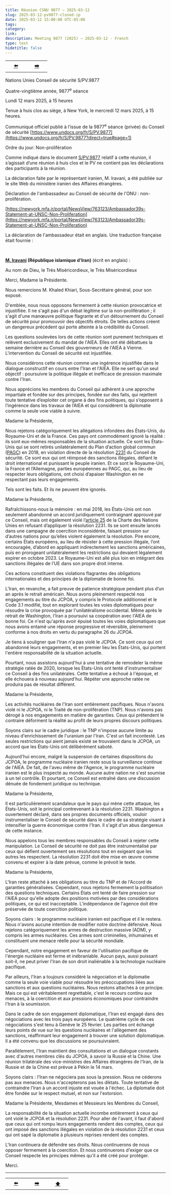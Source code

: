 ```yaml
---
title: Réunion CSNU 9877 – 2025-03-12
slug: 2025-03-12-pv9877-closed-ip
date: 2025-03-12 15:00:00 UTC-05:00
tags: 
category: 
link: 
description: Meeting 9877 (2025) – 2025-03-12 - French
type: text
hidetitle: false
---
```


<table><tr>
  <th scope="col" style="width: 50px;"><a href="/fr/statement1/2024-12-17-pv9818-ip/">⬅️</a></th>
  <th scope="col" style="width: 50px;"><a href="/fr/statement1/2025-06-24-pv9944-ip/">➡️</a></th>
  <!-- <th scope="col" style="width: 50px;"><a href="/fr/">➡️</a></th> --> <!-- back to home page -->    
</tr></table>

Nations Unies Conseil de sécurité S/PV.9877

Quatre-vingtième année, 9877<sup>e</sup> séance

Lundi 12 mars 2025, à 15 heures

Tenue à huis clos au siège, à New York, le mercredi 12 mars 2025, à 15 heures.

Communiqué officiel publié à l’issue de la 9877<sup>e</sup> séance (privée) du Conseil de sécurité [https://www.undocs.org/fr/S/PV.9877](https://www.undocs.org/fr/S/PV.9877?direct=true#page=1)

Ordre du jour: Non-prolifération

Comme indiqué dans le document [S/PV.9877](https://undocs.org/fr/S/PV.9877) relatif à cette réunion, il s’agissait d’une réunion à huis clos et le PV ne contient pas les déclarations des participants à la réunion.

La déclaration faite par le représentant iranien, M. Iravani, a été publiée sur le site Web du ministère iranien des Affaires étrangères.

Déclaration de l'ambassadeur au Conseil de sécurité de l'ONU : non-prolifération.

[https://newyork.mfa.ir/portal/NewsView/763123/Ambassador39s-Statement-at-UNSC-Non-Proliferation](https://newyork.mfa.ir/portal/NewsView/763123/Ambassador39s-Statement-at-UNSC-Non-Proliferation)

La déclaration de l'ambassadeur était en anglais. Une traduction française était fournie :

<br>

<!-- No fr wikiedia entry --> 
**[M. Iravani](https://en.wikipedia.org/wiki/Amir-Saeid_Iravani) (République islamique d’Iran)** (écrit en anglais) :

Au nom de Dieu, le Très Miséricordieux, le Très Miséricordieux

Merci, Madame la Présidente.

Nous remercions M. Khaled Khiari, Sous-Secrétaire général, pour son exposé.

D'emblée, nous nous opposons fermement à cette réunion provocatrice et injustifiée. Il ne s'agit pas d'un débat légitime sur la non-prolifération ; il s'agit d'une manœuvre politique flagrante et d'un détournement du Conseil de sécurité pour promouvoir des objectifs étroits. De telles actions créent un dangereux précédent qui porte atteinte à la crédibilité du Conseil.

Les questions soulevées lors de cette réunion sont purement techniques et relèvent exclusivement du mandat de l'AIEA. Elles ont été débattues la semaine dernière au Conseil des gouverneurs de l'AIEA à Vienne. L'intervention du Conseil de sécurité est injustifiée.

Nous considérons cette réunion comme une ingérence injustifiée dans le dialogue constructif en cours entre l'Iran et l'AIEA. Elle ne sert qu'un seul objectif : poursuivre la politique illégale et inefficace de pression maximale contre l'Iran.

Nous apprécions les membres du Conseil qui adhèrent à une approche impartiale et fondée sur des principes, fondée sur des faits, qui rejettent toute tentative d’exploiter cet organe à des fins politiques, qui s’opposent à l’ingérence dans les travaux de l’AIEA et qui considèrent la diplomatie comme la seule voie viable à suivre.

Madame la Présidente,

Nous rejetons catégoriquement les allégations infondées des États-Unis, du Royaume-Uni et de la France. Ces pays ont commodément ignoré la réalité : ils sont eux-mêmes responsables de la situation actuelle. Ce sont les États-Unis qui se sont retirés unilatéralement du Plan d’action global commun ([PAGC](https://docs.un.org/fr/S/RES/2231%282015%29?direct=true#page=8)) en 2018, en violation directe de la résolution [2231](https://docs.un.org/fr/S/RES/2231%282015%29?direct=true) du Conseil de sécurité. Ce sont eux qui ont réimposé des sanctions illégales, défiant le droit international et punissant le peuple iranien. Et ce sont le Royaume-Uni, la France et l’Allemagne, parties européennes au PAGC, qui, au lieu de respecter leurs obligations, ont choisi d’apaiser Washington en ne respectant pas leurs engagements.

Tels sont les faits. Et ils ne peuvent être ignorés.

Madame la Présidente,

Rafraîchissons-nous la mémoire : en mai 2018, les États-Unis ont non seulement abandonné un accord juridiquement contraignant approuvé par ce Conseil, mais ont également violé l’[article 25](https://www.un.org/fr/about-us/un-charter/chapter-5) de la Charte des Nations Unies en refusant d’appliquer la résolution 2231. Ils se sont ensuite lancés dans une campagne de coercition inconsidérée, faisant pression sur d’autres nations pour qu’elles violent également la résolution. Pire encore, certains États européens, au lieu de résister à cette pression illégale, l’ont encouragée, d’abord en appliquant indirectement les sanctions américaines, puis en prorogeant unilatéralement les restrictions qui devaient légalement expirer en octobre 2023. Le Royaume-Uni est allé plus loin en intégrant des sanctions illégales de l’UE dans son propre droit interne.

Ces actions constituent des violations flagrantes des obligations internationales et des principes de la diplomatie de bonne foi.

L’Iran, en revanche, a fait preuve de patience stratégique pendant plus d’un an après le retrait américain. Nous avons pleinement respecté nos engagements au titre du JCPOA, y compris le Protocole additionnel et le Code 3.1 modifié, tout en explorant toutes les voies diplomatiques pour résoudre la crise provoquée par l'unilatéralisme occidental. Même après le retrait de Washington, l'Iran a poursuivi sa coopération avec l'AIEA de bonne foi. Ce n'est qu'après avoir épuisé toutes les voies diplomatiques que nous avons entamé une réponse progressive et réversible, pleinement conforme à nos droits en vertu du paragraphe 26 du JCPOA.

Je tiens à souligner que l'Iran n'a pas violé le JCPOA. Ce sont ceux qui ont abandonné leurs engagements, et en premier lieu les États-Unis, qui portent l'entière responsabilité de la situation actuelle.

Pourtant, nous assistons aujourd'hui à une tentative de remodeler la même stratégie ratée de 2020, lorsque les États-Unis ont tenté d'instrumentaliser ce Conseil à des fins unilatérales. Cette tentative a échoué à l'époque, et elle échouera à nouveau aujourd'hui. Répéter une approche ratée ne produira pas de résultat différent.

Madame la Présidente,

Les activités nucléaires de l'Iran sont entièrement pacifiques. Nous n'avons violé ni le JCPOA, ni le Traité de non-prolifération (TNP). Nous n'avons pas dérogé à nos engagements en matière de garanties. Ceux qui prétendent le contraire déforment la réalité au profit de leurs propres discours politiques.

Soyons clairs sur le cadre juridique : le TNP n'impose aucune limite au niveau d'enrichissement de l'uranium par l'Iran. C'est un fait incontesté. Les seules restrictions qui aient jamais existé se trouvaient dans le JCPOA, un accord que les États-Unis ont délibérément saboté.

Aujourd'hui encore, malgré la suspension de certaines dispositions du JCPOA, le programme nucléaire iranien reste sous la surveillance continue de l'AIEA. De fait, de l'aveu même de l'Agence, le programme nucléaire iranien est le plus inspecté au monde. Aucune autre nation ne s'est soumise à un tel contrôle. Et pourtant, ce Conseil est entraîné dans une discussion dénuée de fondement juridique ou technique.

Madame la Présidente,

Il est particulièrement scandaleux que le pays qui mène cette attaque, les États-Unis, soit le principal contrevenant à la résolution 2231. Washington a ouvertement déclaré, dans ses propres documents officiels, vouloir instrumentaliser le Conseil de sécurité dans le cadre de sa stratégie visant à intensifier la guerre économique contre l'Iran. Il s'agit d'un abus dangereux de cette instance.

Nous appelons tous les membres responsables du Conseil à rejeter cette manipulation. Le Conseil de sécurité ne doit pas être instrumentalisé par ceux qui défient ouvertement ses résolutions tout en exigeant que les autres les respectent. La résolution 2231 doit être mise en œuvre comme convenu et expirer à la date prévue, comme le prévoit le texte.

Madame la Présidente,

L'Iran reste attaché à ses obligations au titre du TNP et de l'Accord de garanties généralisées. Cependant, nous rejetons fermement la politisation des questions techniques. Certains États ont tenté de faire pression sur l'AIEA pour qu'elle adopte des positions motivées par des considérations politiques, ce qui est inacceptable. L'indépendance de l'agence doit être préservée de toute coercition politique.

Soyons clairs : le programme nucléaire iranien est pacifique et il le restera. Nous n'avons aucune intention de modifier notre doctrine défensive. Nous rejetons catégoriquement les armes de destruction massive (ADM), y compris les armes nucléaires. Ces armes sont criminelles, inhumaines et constituent une menace réelle pour la sécurité mondiale.

Cependant, notre engagement en faveur de l'utilisation pacifique de l'énergie nucléaire est ferme et inébranlable. Aucun pays, aussi puissant soit-il, ne peut priver l'Iran de son droit inaliénable à la technologie nucléaire pacifique.

Par ailleurs, l'Iran a toujours considéré la négociation et la diplomatie comme la seule voie viable pour résoudre les préoccupations liées aux sanctions et aux questions nucléaires. Nous restons attachés à ce principe. Mais ce qui est véritablement regrettable, c'est le recours continu aux menaces, à la coercition et aux pressions économiques pour contraindre l'Iran à la soumission.

Dans le cadre de son engagement diplomatique, l'Iran est engagé dans des négociations avec les trois pays européens. Le quatrième cycle de ces négociations s'est tenu à Genève le 25 février. Les parties ont échangé leurs points de vue sur les questions nucléaires et l'allègement des sanctions, réaffirmant leur engagement à trouver une solution diplomatique. Il a été convenu que les discussions se poursuivraient.

Parallèlement, l'Iran maintient des consultations et un dialogue constants avec d'autres membres clés du JCPOA, à savoir la Russie et la Chine. Une réunion trilatérale des vice-ministres des Affaires étrangères de l'Iran, de la Russie et de la Chine est prévue à Pékin le 14 mars.

Soyons clairs : l'Iran ne négociera pas sous la pression. Nous ne céderons pas aux menaces. Nous n'accepterons pas les diktats. Toute tentative de contraindre l'Iran à un accord injuste est vouée à l'échec. La diplomatie doit être fondée sur le respect mutuel, et non sur l'extorsion.

Madame la Présidente, Mesdames et Messieurs les Membres du Conseil,

La responsabilité de la situation actuelle incombe entièrement à ceux qui ont violé le JCPOA et la résolution 2231. Pour aller de l'avant, il faut d'abord que ceux qui ont rompu leurs engagements rendent des comptes, ceux qui ont imposé des sanctions illégales en violation de la résolution 2231 et ceux qui ont sapé la diplomatie à plusieurs reprises rendent des comptes.

L'Iran continuera de défendre ses droits. Nous continuerons de nous opposer fermement à la coercition. Et nous continuerons d'exiger que ce Conseil respecte les principes mêmes qu'il a été créé pour protéger.

Merci.

<hr>
<table><tr>
  <th scope="col" style="width: 50px;"><a href="/fr/statement1/2024-12-17-pv9818-ip/">⬅️</a></th>
  <th scope="col" style="width: 50px;"><a href="/fr/statement1/2025-06-24-pv9944-ip/">➡️</a></th>
  <th scope="col" style="width: 50px;"><a href="/fr/statement1/2025-03-12-pv9877-closed-ip/">⬆️</a></th>      
</tr></table>
